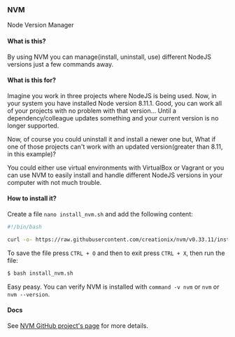 ### NVM

Node Version Manager

#### What is this?

By using NVM you can manage(install, uninstall, use) different NodeJS versions just a few commands away.

#### What is this for?

Imagine you work in three projects where NodeJS is being used. Now, in your system you have installed Node version 8.11.1. Good, you can work all of your projects with no problem with that version... Until a dependency/colleague updates something and your current version is no longer supported.

Now, of course you could uninstall it and install a newer one but, What if one of those projects can't work with an updated version(greater than 8.11, in this example)?

You could either use virtual environments with VirtualBox or Vagrant or you can use NVM to easily install and handle different NodeJS versions in your computer with not much trouble.

#### How to install it?

Create a file `nano install_nvm.sh` and add the following content:

```bash
#!/bin/bash

curl -o- https://raw.githubusercontent.com/creationix/nvm/v0.33.11/install.sh | bash
```

To save the file press `CTRL + O` and then to exit press `CTRL + X`, then run the file:

```bash
$ bash install_nvm.sh
```

Easy peasy. You can verify NVM is installed with `command -v nvm` or `nvm` or `nvm --version`.

#### Docs

See [NVM GitHub project's page](https://github.com/creationix/nvm) for more details.
